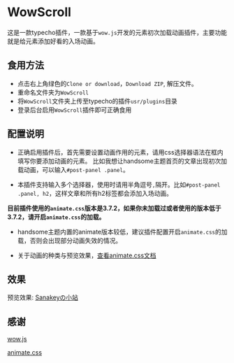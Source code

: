 # WowScroll 
这是一款typecho插件，一款基于`wow.js`开发的元素初次加载动画插件，主要功能就是给元素添加好看的入场动画。

## 食用方法 
* 点击右上角绿色的`Clone or download`，`Download ZIP`, 解压文件。
* 重命名文件夹为`WowScroll`
* 将`WowScroll`文件夹上传至typecho的插件`usr/plugins`目录
* 登录后台启用`WowScroll`插件即可正确食用

## 配置说明
* 正确启用插件后，首先需要设置动画作用的元素，请用css选择器语法在框内填写你要添加动画的元素。
比如我想让handsome主题首页的文章出现初次加载动画，可以输入`#post-panel .panel`。

* 本插件支持输入多个选择器，使用时请用半角逗号`,`隔开。比如`#post-panel .panel, h2`，这样文章和所有h2标签都会添加入场动画。

**目前插件使用的`animate.css`版本是3.7.2，如果你未加载过或者使用的版本低于3.7.2，请开启`animate.css`的加载。**

* handsome主题内置的animate版本较低，建议插件配置开启`animate.css`的加载，否则会出现部分动画失效的情况。

* 关于动画的种类与预览效果，[查看animate.css文档](https://daneden.github.io/animate.css)

## 效果
预览效果: [Sanakeyの小站](https://keymoe.com)

## 感谢
[wow.js](https://github.com/matthieua/WOW)

[animate.css](https://github.com/daneden/animate.css)


